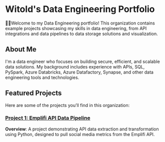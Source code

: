 # Witold's Data Engineering Portfolio

🙋‍♀️Welcome to my Data Engineering portfolio! This organization contains example projects showcasing my skills in data engineering, from API integrations and data pipelines to data storage solutions and visualization.

## About Me

I'm a data engineer who focuses on building secure, efficient, and scalable data solutions. My background includes experience with APIs, SQL, PySpark, Azure Databricks, Azure Datafactory, Synapse, and other data engineering tools and technologies.

## Featured Projects

Here are some of the projects you’ll find in this organization:

### [Project 1: Emplifi API Data Pipeline]([https://github.com/WitoldDataEngineering/EmplifiAPIDataPipeline)




**Overview**: A project demonstrating API data extraction and transformation using Python, designed to pull social media metrics from the Emplifi API.


<!--

**Here are some ideas to get you started:**

🙋‍♀️ A short introduction - what is your organization all about?
🌈 Contribution guidelines - how can the community get involved?
👩‍💻 Useful resources - where can the community find your docs? Is there anything else the community should know?
🍿 Fun facts - what does your team eat for breakfast?
🧙 Remember, you can do mighty things with the power of [Markdown](https://docs.github.com/github/writing-on-github/getting-started-with-writing-and-formatting-on-github/basic-writing-and-formatting-syntax)
-->
